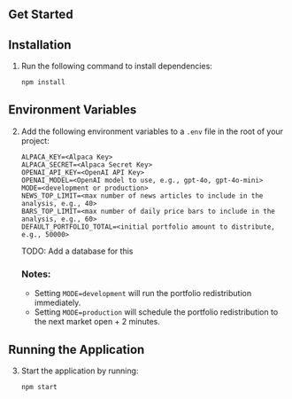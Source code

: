 ## Get Started

## Installation

1. Run the following command to install dependencies:

   ```bash
   npm install
   ```

## Environment Variables

2. Add the following environment variables to a `.env` file in the root of your project:

   ```env
   ALPACA_KEY=<Alpaca Key>
   ALPACA_SECRET=<Alpaca Secret Key>
   OPENAI_API_KEY=<OpenAI API Key>
   OPENAI_MODEL=<OpenAI model to use, e.g., gpt-4o, gpt-4o-mini>
   MODE=<development or production>
   NEWS_TOP_LIMIT=<max number of news articles to include in the analysis, e.g., 40>
   BARS_TOP_LIMIT=<max number of daily price bars to include in the analysis, e.g., 60>
   DEFAULT_PORTFOLIO_TOTAL=<initial portfolio amount to distribute, e.g., 50000>
   ```

   TODO: Add a database for this

   ### Notes:
   - Setting `MODE=development` will run the portfolio redistribution immediately.
   - Setting `MODE=production` will schedule the portfolio redistribution to the next market open + 2 minutes.

## Running the Application

3. Start the application by running:

   ```bash
   npm start
   ```
